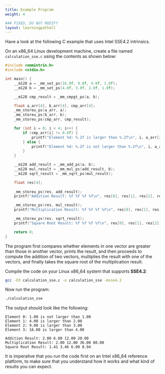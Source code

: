 ```yaml
---
title: Example Program
weight: 4

### FIXED, DO NOT MODIFY
layout: learningpathall
---
```


Have a look at the following C example that uses Intel SSE4.2 intrinsics.

On an x86_64 Linux development machine, create a file named `calculation_sse.c` using the contents as shown below:

```C
#include <xmmintrin.h>
#include <stdio.h>

int main() {
    __m128 a = _mm_set_ps(16.0f, 9.0f, 4.0f, 1.0f);
    __m128 b = _mm_set_ps(4.0f, 3.0f, 2.0f, 1.0f);

    __m128 cmp_result = _mm_cmpgt_ps(a, b);

    float a_arr[4], b_arr[4], cmp_arr[4];
    _mm_storeu_ps(a_arr, a);
    _mm_storeu_ps(b_arr, b);
    _mm_storeu_ps(cmp_arr, cmp_result);

    for (int i = 0; i < 4; i++) {
        if (cmp_arr[i] != 0.0f) {
            printf("Element %d: %.2f is larger than %.2f\n", i, a_arr[i], b_arr[i]);
        } else {
            printf("Element %d: %.2f is not larger than %.2f\n", i, a_arr[i], b_arr[i]);
        }
    }

    __m128 add_result = _mm_add_ps(a, b);
    __m128 mul_result = _mm_mul_ps(add_result, b);
    __m128 sqrt_result = _mm_sqrt_ps(mul_result);

    float res[4];
    
    _mm_storeu_ps(res, add_result);
    printf("Addition Result: %f %f %f %f\n", res[0], res[1], res[2], res[3]);

    _mm_storeu_ps(res, mul_result);
    printf("Multiplication Result: %f %f %f %f\n", res[0], res[1], res[2], res[3]);

    _mm_storeu_ps(res, sqrt_result);
    printf("Square Root Result: %f %f %f %f\n", res[0], res[1], res[2], res[3]);

    return 0;
}
```

The program first compares whether elements in one vector are greater than those in another vector, prints the result, and then proceeds to compute the addition of two vectors, multiplies the result with one of the vectors, and finally takes the square root of the multiplication result.

Compile the code on your Linux x86_64 system that supports **SSE4.2**:

```bash
gcc -O3 calculation_sse.c -o calculation_sse -msse4.2
```

Now run the program:

```bash
./calculation_sse
```

The output should look like the following:
```output
Element 0: 1.00 is not larger than 1.00
Element 1: 4.00 is larger than 2.00
Element 2: 9.00 is larger than 3.00
Element 3: 16.00 is larger than 4.00

Addition Result: 2.00 6.00 12.00 20.00
Multiplication Result: 2.00 12.00 36.00 80.00
Square Root Result: 1.41 3.46 6.00 8.94
```

It is imperative that you run the code first on an Intel x86_64 reference platform, to make sure that you understand how it works and what kind of results you can expect.
